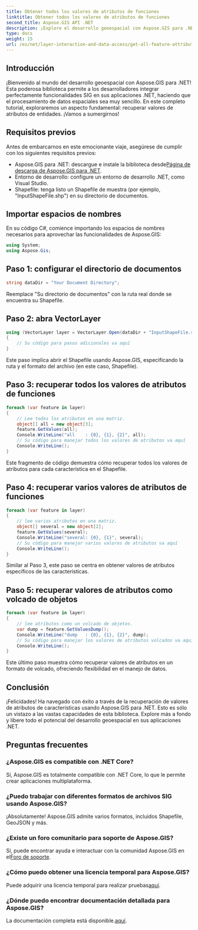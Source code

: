 ```yaml
---
title: Obtener todos los valores de atributos de funciones
linktitle: Obtener todos los valores de atributos de funciones
second_title: Aspose.GIS API .NET
description: ¡Explore el desarrollo geoespacial con Aspose.GIS para .NET! Recupere valores de atributos de características sin problemas. Descárguelo ahora para vivir una aventura de codificación espacial.
type: docs
weight: 15
url: /es/net/layer-interaction-and-data-access/get-all-feature-attribute-values/
---
```

## Introducción
¡Bienvenido al mundo del desarrollo geoespacial con Aspose.GIS para .NET! Esta poderosa biblioteca permite a los desarrolladores integrar perfectamente funcionalidades SIG en sus aplicaciones .NET, haciendo que el procesamiento de datos espaciales sea muy sencillo. En este completo tutorial, exploraremos un aspecto fundamental: recuperar valores de atributos de entidades. ¡Vamos a sumergirnos!
## Requisitos previos
Antes de embarcarnos en este emocionante viaje, asegúrese de cumplir con los siguientes requisitos previos:
-  Aspose.GIS para .NET: descargue e instale la biblioteca desde[Página de descarga de Aspose.GIS para .NET](https://releases.aspose.com/gis/net/).
- Entorno de desarrollo: configure un entorno de desarrollo .NET, como Visual Studio.
- Shapefile: tenga listo un Shapefile de muestra (por ejemplo, "InputShapeFile.shp") en su directorio de documentos.
## Importar espacios de nombres
En su código C#, comience importando los espacios de nombres necesarios para aprovechar las funcionalidades de Aspose.GIS:
```csharp
using System;
using Aspose.Gis;
```
## Paso 1: configurar el directorio de documentos
```csharp
string dataDir = "Your Document Directory";
```
Reemplace "Su directorio de documentos" con la ruta real donde se encuentra su Shapefile.
## Paso 2: abra VectorLayer
```csharp
using (VectorLayer layer = VectorLayer.Open(dataDir + "InputShapeFile.shp", Drivers.Shapefile))
{
    // Su código para pasos adicionales va aquí
}
```
Este paso implica abrir el Shapefile usando Aspose.GIS, especificando la ruta y el formato del archivo (en este caso, Shapefile).
## Paso 3: recuperar todos los valores de atributos de funciones
```csharp
foreach (var feature in layer)
{
    // Lee todos los atributos en una matriz.
    object[] all = new object[3];
    feature.GetValues(all);
    Console.WriteLine("all    : {0}, {1}, {2}", all);
    // Su código para manejar todos los valores de atributos va aquí
    Console.WriteLine();
}
```
Este fragmento de código demuestra cómo recuperar todos los valores de atributos para cada característica en el Shapefile.
## Paso 4: recuperar varios valores de atributos de funciones
```csharp
foreach (var feature in layer)
{
    // lee varios atributos en una matriz.
    object[] several = new object[2];
    feature.GetValues(several);
    Console.WriteLine("several: {0}, {1}", several);
    // Su código para manejar varios valores de atributos va aquí
    Console.WriteLine();
}
```
Similar al Paso 3, este paso se centra en obtener valores de atributos específicos de las características.
## Paso 5: recuperar valores de atributos como volcado de objetos
```csharp
foreach (var feature in layer)
{
    // lee atributos como un volcado de objetos.
    var dump = feature.GetValuesDump();
    Console.WriteLine("dump   : {0}, {1}, {2}", dump);
    // Su código para manejar los valores de atributos volcados va aquí
    Console.WriteLine();
}
```
Este último paso muestra cómo recuperar valores de atributos en un formato de volcado, ofreciendo flexibilidad en el manejo de datos.
## Conclusión
¡Felicidades! Ha navegado con éxito a través de la recuperación de valores de atributos de características usando Aspose.GIS para .NET. Esto es sólo un vistazo a las vastas capacidades de esta biblioteca. Explore más a fondo y libere todo el potencial del desarrollo geoespacial en sus aplicaciones .NET.
## Preguntas frecuentes
### ¿Aspose.GIS es compatible con .NET Core?
Sí, Aspose.GIS es totalmente compatible con .NET Core, lo que le permite crear aplicaciones multiplataforma.
### ¿Puedo trabajar con diferentes formatos de archivos SIG usando Aspose.GIS?
¡Absolutamente! Aspose.GIS admite varios formatos, incluidos Shapefile, GeoJSON y más.
### ¿Existe un foro comunitario para soporte de Aspose.GIS?
 Sí, puede encontrar ayuda e interactuar con la comunidad Aspose.GIS en el[Foro de soporte](https://forum.aspose.com/c/gis/33).
### ¿Cómo puedo obtener una licencia temporal para Aspose.GIS?
 Puede adquirir una licencia temporal para realizar pruebas[aquí](https://purchase.aspose.com/temporary-license/).
### ¿Dónde puedo encontrar documentación detallada para Aspose.GIS?
 La documentación completa está disponible.[aquí](https://reference.aspose.com/gis/net/).